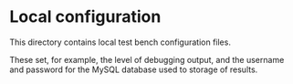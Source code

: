 # Local configuration

This directory contains local test bench configuration files.

These set, for example, the level of debugging output, and the username and password for the MySQL database used to storage of results.

